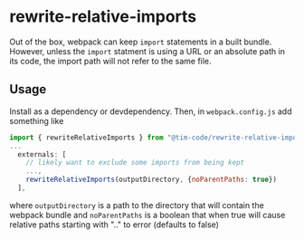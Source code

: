 # rewrite-relative-imports

Out of the box, webpack can keep `import` statements in a built bundle. However, unless the `import` statment is using a URL or an absolute path in its code, the import path will not refer to the same file.

## Usage

Install as a dependency or devdependency. Then, in `webpack.config.js` add something like

```js
import { rewriteRelativeImports } from "@tim-code/rewrite-relative-imports"
...
  externals: [
    // likely want to exclude some imports from being kept
    ...,
    rewriteRelativeImports(outputDirectory, {noParentPaths: true})
  ],
```

where `outputDirectory` is a path to the directory that will contain the webpack bundle and
`noParentPaths` is a boolean that when true will cause relative paths starting with ".." to error (defaults to false)
